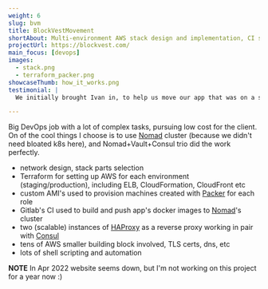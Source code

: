 ```yaml
---
weight: 6
slug: bvm
title: BlockVestMovement
shortAbout: Multi-environment AWS stack design and implementation, CI setup
projectUrl: https://blockvest.com/
main_focus: [devops]
images:
  - stack.png
  - terraform_packer.png
showcaseThumb: how_it_works.png
testimonial: |
  We initially brought Ivan in, to help us move our app that was on a standalone EC2 server to a new AWS VPC that we built out. Ivan was able to envision where we needed to go not just to fix this issue for us, but what would benefit us in the long term with a more Agile and progressive tech stack. He found ways for us to cut costs and grow in a responsible and manageable path that when it's time to scale we will be ready. Ivan's knowledge is vast along with his technical experience which is also with great depths

---
```

    
Big DevOps job with a lot of complex tasks, pursuing low cost for the client.
On of the cool things I choose is to use [Nomad](https://www.nomadproject.io/) cluster (because we didn't need bloated k8s here), and Nomad+Vault+Consul trio did the work perfectly.

- network design, stack parts selection
- Terraform for setting up AWS for each environment (staging/production), including ELB, CloudFormation, CloudFront etc
- custom AMI's used to provision machines created with [Packer](https://www.packer.io/docs) for each role
- Gitlab's CI used to build and push app's docker images to [Nomad](https://www.nomadproject.io/)'s cluster
- two (scalable) instances of [HAProxy](https://www.haproxy.org/) as a reverse proxy working in pair with [Consul](https://www.consul.io/)
- tens of AWS smaller building block involved, TLS certs, dns, etc
- lots of shell scripting and automation

**NOTE** In Apr 2022 website seems down, but I'm not working on this project for a year now :)
